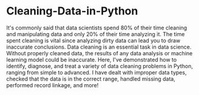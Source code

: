 # Cleaning-Data-in-Python
It's commonly said that data scientists spend 80% of their time cleaning and manipulating data and only 20% of their time analyzing it. The time spent cleaning is vital since analyzing dirty data can lead you to draw inaccurate conclusions. Data cleaning is an essential task in data science. Without properly cleaned data, the results of any data analysis or machine learning model could be inaccurate. Here, I've demonstrated how to identify, diagnose, and treat a variety of data cleaning problems in Python, ranging from simple to advanced. I have dealt with improper data types, checked that the data is in the correct range, handled missing data, performed record linkage, and more!
